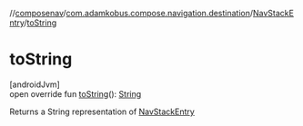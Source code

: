 //[composenav](../../../index.md)/[com.adamkobus.compose.navigation.destination](../index.md)/[NavStackEntry](index.md)/[toString](to-string.md)

# toString

[androidJvm]\
open override fun [toString](to-string.md)(): [String](https://kotlinlang.org/api/latest/jvm/stdlib/kotlin/-string/index.html)

Returns a String representation of [NavStackEntry](index.md)
